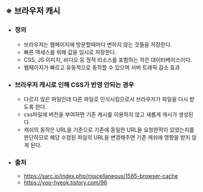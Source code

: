 ## ※ 브라우저 캐시

-   ### 정의

    -   브라우저는 웹페이지에 방문할때마다 변하지 않는 것들을 저장한다.
    -   빠른 엑세스를 위해 값을 임시로 저장한다.
    -   CSS, JS 이미지, 비디오 등 정적 리소스를 포함하는 작은 데이터베이스이다.
    -   웹페이지가 빠르고 유동적으로 동작할 수 있으며 서버 트래픽 감소 효과

-   ### 브라우저 캐시로 인해 CSS가 반영 안되는 경우

    -   다르지 않은 파일인데 다른 파일로 인식시킴으로서 브라우저가 파일을 다시 받도록 한다.
    -   css파일에 버전을 부여하면 기존 캐시를 이용하지 않고 새롭게 캐시가 생성된다.
    -   캐쉬의 동작은 URL을 기준으로 기존에 동일한 URL을 요청한적이 있었는지를 판단하므로 해당 수정된 파일의 URL을 변경해주면 기존 캐쉬에 영향을 받지 않게 된다.

-   ### 출처
    -   https://sarc.io/index.php/miscellaneous/1565-browser-cache
    -   https://yoo-hyeok.tistory.com/96
